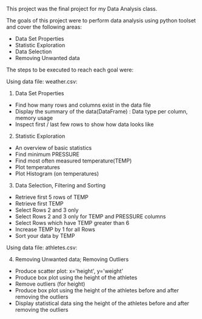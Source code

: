 This project was the final project for my Data Analysis class.

The goals of this project were to perform data analysis using python toolset and cover the following areas:
 - Data Set Properties
 - Statistic Exploration
 - Data Selection
 - Removing Unwanted data

The steps to be executed to reach each goal were:

Using data file: weather.csv:

1. Data Set Properties
- Find how many rows and columns exist in the data file 
- Display the summary of the data(DataFrame) : Data type per column, memory usage
- Inspect first / last few rows to show how data looks like 

2. Statistic Exploration
- An overview of basic statistics 
- Find minimum PRESSURE
- Find most often measured temperature(TEMP) 
- Plot temperatures
- Plot Histogram (on temperatures)

3. Data Selection, Filtering and Sorting
- Retrieve first 5 rows of TEMP
- Retrieve first TEMP 
- Select Rows 2 and 3 only
- Select Rows 2 and 3 only for TEMP and PRESSURE columns
- Select Rows which have TEMP greater than 6 
- Increase TEMP by 1 for all Rows 
- Sort your data by TEMP

Using data file: athletes.csv:

4. Removing Unwanted data; Removing Outliers
- Produce scatter plot: x='height', y='weight'
- Produce box plot using the height of the athletes
- Remove outliers (for height)
- Produce box plot using the height of the athletes before and after removing the outliers
- Display statistical data sing the height of the athletes before and after removing the outliers
